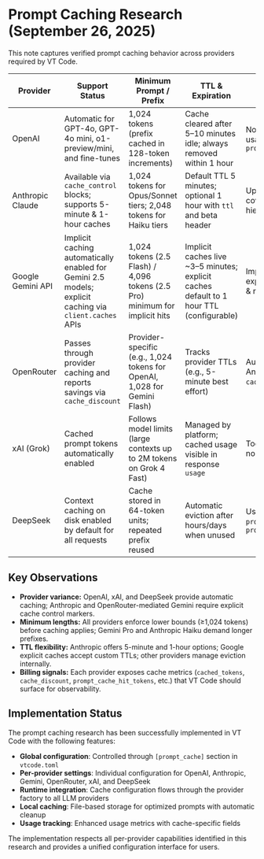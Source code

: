 # Prompt Caching Research (September 26, 2025)

This note captures verified prompt caching behavior across providers required by VT Code.

| Provider | Support Status | Minimum Prompt / Prefix | TTL & Expiration | Enablement Notes | References |
| --- | --- | --- | --- | --- | --- |
| OpenAI | Automatic for GPT-4o, GPT-4o mini, o1-preview/mini, and fine-tunes | 1,024 tokens (prefix cached in 128-token increments) | Cache cleared after 5–10 minutes idle; always removed within 1 hour | No additional parameters; cache usage reported via `prompt_tokens_details.cached_tokens` | [OpenAI API Prompt Caching](https://openai.com/index/api-prompt-caching/) |
| Anthropic Claude | Available via `cache_control` blocks; supports 5-minute & 1-hour caches | 1,024 tokens for Opus/Sonnet tiers; 2,048 tokens for Haiku tiers | Default TTL 5 minutes; optional 1 hour with `ttl` and beta header | Up to 4 cache breakpoints; caches cover tools → system → messages hierarchy | [Anthropic Prompt Caching Guide](https://docs.anthropic.com/id/docs/build-with-claude/prompt-caching) |
| Google Gemini API | Implicit caching automatically enabled for Gemini 2.5 models; explicit caching via `client.caches` APIs | 1,024 tokens (2.5 Flash) / 4,096 tokens (2.5 Pro) minimum for implicit hits | Implicit caches live ~3–5 minutes; explicit caches default to 1 hour TTL (configurable) | Implicit requires no code changes; explicit caching needs cache creation & reuse identifiers | [Gemini API Context Caching](https://ai.google.dev/gemini-api/docs/caching/) |
| OpenRouter | Passes through provider caching and reports savings via `cache_discount` | Provider-specific (e.g., 1,024 tokens for OpenAI, 1,028 for Gemini Flash) | Tracks provider TTLs (e.g., 5-minute best effort) | Automatic where providers support; Anthropic/Gemini require `cache_control` in payloads | [OpenRouter Prompt Caching](https://openrouter.ai/docs/features/prompt-caching) |
| xAI (Grok) | Cached prompt tokens automatically enabled | Follows model limits (large contexts up to 2M tokens on Grok 4 Fast) | Managed by platform; cached usage visible in response `usage` | Toggle available in account settings; no per-request fields required | [xAI Models & Pricing – Cached Prompt Tokens](https://docs.x.ai/docs/models) |
| DeepSeek | Context caching on disk enabled by default for all requests | Cache stored in 64-token units; repeated prefix reused | Automatic eviction after hours/days when unused | Usage reports include `prompt_cache_hit_tokens` and `prompt_cache_miss_tokens` | [DeepSeek Context Caching Guide](https://api-docs.deepseek.com/guides/kv_cache) |

## Key Observations

- **Provider variance:** OpenAI, xAI, and DeepSeek provide automatic caching; Anthropic and OpenRouter-mediated Gemini require explicit cache control markers.
- **Minimum lengths:** All providers enforce lower bounds (≥1,024 tokens) before caching applies; Gemini Pro and Anthropic Haiku demand longer prefixes.
- **TTL flexibility:** Anthropic offers 5-minute and 1-hour options; Google explicit caches accept custom TTLs; other providers manage eviction internally.
- **Billing signals:** Each provider exposes cache metrics (`cached_tokens`, `cache_discount`, `prompt_cache_hit_tokens`, etc.) that VT Code should surface for observability.

## Implementation Status

The prompt caching research has been successfully implemented in VT Code with the following features:

- **Global configuration**: Controlled through `[prompt_cache]` section in `vtcode.toml`
- **Per-provider settings**: Individual configuration for OpenAI, Anthropic, Gemini, OpenRouter, xAI, and DeepSeek
- **Runtime integration**: Cache configuration flows through the provider factory to all LLM providers
- **Local caching**: File-based storage for optimized prompts with automatic cleanup
- **Usage tracking**: Enhanced usage metrics with cache-specific fields

The implementation respects all per-provider capabilities identified in this research and provides a unified configuration interface for users.

